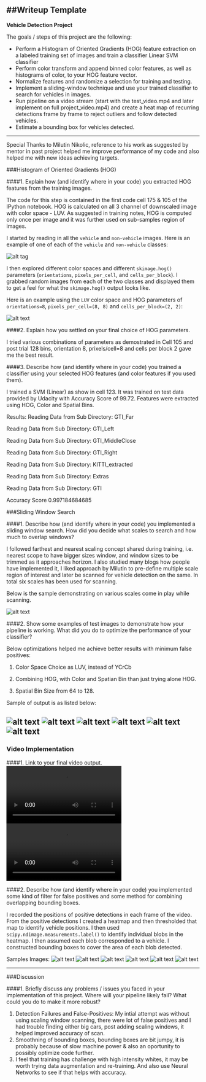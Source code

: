 ##Writeup Template
---

**Vehicle Detection Project**

The goals / steps of this project are the following:

* Perform a Histogram of Oriented Gradients (HOG) feature extraction on a labeled training set of images and train a classifier Linear SVM classifier
* Perform color transform and append binned color features, as well as histograms of color, to your HOG feature vector. 
* Normalize features and randomize a selection for training and testing.
* Implement a sliding-window technique and use your trained classifier to search for vehicles in images.
* Run pipeline on a video stream (start with the test_video.mp4 and later implement on full project_video.mp4) and create a heat map of recurring detections frame by frame to reject outliers and follow detected vehicles.
* Estimate a bounding box for vehicles detected.

---
Special Thanks to Milutin Nikolic, reference to his work as suggested by mentor in past project helped me improve performance of my code and also helped me with new ideas achieving targets.


###Histogram of Oriented Gradients (HOG)

####1. Explain how (and identify where in your code) you extracted HOG features from the training images.

The code for this step is contained in the first code cell 175 & 105 of the IPython notebook. HOG is calculated on all 3 channel of downscaled image with color space - LUV. As suggested in training notes, HOG is computed only once per image and it was further used on sub-samples region of images.  

I started by reading in all the `vehicle` and `non-vehicle` images.  Here is an example of one of each of the `vehicle` and `non-vehicle` classes:

![alt tag](output_images/data_visualization.png)

I then explored different color spaces and different `skimage.hog()` parameters (`orientations`, `pixels_per_cell`, and `cells_per_block`).  I grabbed random images from each of the two classes and displayed them to get a feel for what the `skimage.hog()` output looks like.

Here is an example using the `LUV` color space and HOG parameters of `orientations=8`, `pixels_per_cell=(8, 8)` and `cells_per_block=(2, 2)`:


![alt text](output_images/feature_extract.png)

####2. Explain how you settled on your final choice of HOG parameters.

I tried various combinations of parameters as demostrated in Cell 105 and post trial 128 bins, orientation 8, prixels/cell=8 and cells per block 2 gave me the best result.

####3. Describe how (and identify where in your code) you trained a classifier using your selected HOG features (and color features if you used them).

I trained a SVM (Linear) as show in cell 123. It was trained on test data provided by Udacity with Accuracy Score of 99.72. Features were extracted using HOG, Color and Spatial Bins. 

Results:
Reading Data from Sub Directory:  GTI_Far

Reading Data from Sub Directory:  GTI_Left

Reading Data from Sub Directory:  GTI_MiddleClose

Reading Data from Sub Directory:  GTI_Right

Reading Data from Sub Directory:  KITTI_extracted

Reading Data from Sub Directory:  Extras

Reading Data from Sub Directory:  GTI


Accuracy Score 0.997184684685


###Sliding Window Search

####1. Describe how (and identify where in your code) you implemented a sliding window search.  How did you decide what scales to search and how much to overlap windows?

I followed farthest and nearest scaling concept shared during training, i.e. nearest scope to have bigger sizes window, and window sizes to be trimmed as it approaches horizon. I also studied many blogs how people have implemented it, I liked approach by Milutin to pre-define multiple scale region of interest and later be scanned for vehicle detection on the same. In total six scales has been used for scanning.

Below is the sample demonstrating on various scales come in play while scanning. 

![alt text](output_images/window_plot.png)

####2. Show some examples of test images to demonstrate how your pipeline is working.  What did you do to optimize the performance of your classifier?

Below optimizations helped me achieve better results with minimum false positives:

1. Color Space Choice as LUV, instead of YCrCb

2. Combining HOG, with Color and Spatian Bin than just trying alone HOG.

3. Spatial Bin Size from 64 to 128. 


Sample of output is as listed below:

![alt text](output_images/test1.jpg)
![alt text](output_images/test2.jpg)
![alt text](output_images/test3.jpg)
![alt text](output_images/test4.jpg)
![alt text](output_images/test5.jpg)
![alt text](output_images/test6.jpg)
---

### Video Implementation

####1. Link to your final video output.
![Project Video](output_videos/cars_project_video.mp4)
![Test Video](output_videos/cars_test_video.mp4)


####2. Describe how (and identify where in your code) you implemented some kind of filter for false positives and some method for combining overlapping bounding boxes.

I recorded the positions of positive detections in each frame of the video.  From the positive detections I created a heatmap and then thresholded that map to identify vehicle positions.  I then used `scipy.ndimage.measurements.label()` to identify individual blobs in the heatmap.  I then assumed each blob corresponded to a vehicle.  I constructed bounding boxes to cover the area of each blob detected.  

Samples Images:
![alt text](output_images/heat1.png)
![alt text](output_images/heat2.png)
![alt text](output_images/heat3.png)
![alt text](output_images/heat4.png)
![alt text](output_images/heat5.png)
![alt text](output_images/heat6.png)




---

###Discussion

####1. Briefly discuss any problems / issues you faced in your implementation of this project.  Where will your pipeline likely fail?  What could you do to make it more robust?

1. Detection Failures and False-Positives: My intial attempt was without using scaling window scanning, there were lot of false positives and I had trouble finding either big cars, post adding scaling windows, it helped improved accuracy of scan.
2. Smoothning of bounding boxes, bounding boxes are bit jumpy, it is probably because of slow machine power & also an oportunity to possibly optimize code further.
3. I feel that training has challenge with high intensity whites, it may be worth trying data augmentation and re-training. And also use Neural Networks to see if that helps with accuracy. 

